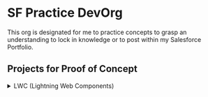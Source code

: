 # SF Practice DevOrg
This org is designated for me to practice concepts to grasp an understanding to lock in knowledge or to post within my Salesforce Portfolio.


## Projects for Proof of Concept
<details>
<summary>LWC (Lightning Web Components)</summary>

- Currency Converter
- BMI Calculator

</details>
